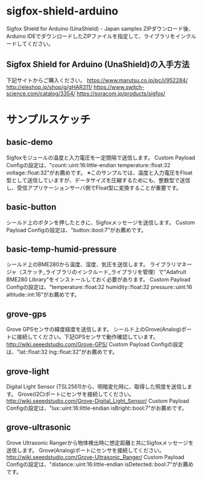 # sigfox-shield-arduino
Sigfox Shield for Arduino (UnaShield) - Japan samples
ZIPダウンロード後、Arduino IDEでダウンロードしたZIPファイルを指定して、ライブラリをインクルードしてください。

## Sigfox Shield for Arduino (UnaShield)の入手方法
下記サイトからご購入ください。
https://www.marutsu.co.jp/pc/i/952284/
http://eleshop.jp/shop/g/gHAR311/
https://www.switch-science.com/catalog/3354/
https://soracom.jp/products/sigfox/

# サンプルスケッチ

## basic-demo
Sigfoxモジュールの温度と入力電圧を一定間隔で送信します。
Custom Payload Configの設定は、"count::uint:16:little-endian temperature::float:32 voltage::float:32"がお薦めです。
※このサンプルでは、温度と入力電圧をFloat型として送信していますが、データサイズを圧縮するためにも、整数型で送信し、受信アプリケーションサーバ側でFloat型に変換することが重要です。

## basic-button
シールド上のボタンを押したときに、Sigfoxメッセージを送信します。
Custom Payload Configの設定は、"button::bool:7"がお薦めです。

## basic-temp-humid-pressure
シールド上のBME280から温度、湿度、気圧を送信します。
ライブラリマネージャ（スケッチ_ライブラリのインクルード_ライブラリを管理）で"Adafruit BME280 Library"をインストールしておく必要があります。
Custom Payload Configの設定は、"temperature::float:32 humidity::float:32 pressure::uint:16 altitude::int:16"がお薦めです。

## grove-gps
Grove GPSセンサの緯度経度を送信します。
シールド上のGrove(Analog)ポートに接続してください。下記GPSセンサで動作確認しています。
http://wiki.seeedstudio.com/Grove-GPS/
Custom Payload Configの設定は、"lat::float:32 lng::float:32"がお薦めです。

## grove-light
Digital Light Sensor (TSL2561)から、明暗変化時に、取得した照度を送信します。
Grove(I2C)ポートにセンサを接続してください。
http://wiki.seeedstudio.com/Grove-Digital_Light_Sensor/
Custom Payload Configの設定は、"lux::uint:16:little-endian isBright::bool:7"がお薦めです。

## grove-ultrasonic
Grove Ultrasonic Rangerから物体検出時に想定距離と共にSigfoxメッセージを送信します。
Grove(Analog)ポートにセンサを接続してください。
http://wiki.seeedstudio.com/Grove-Ultrasonic_Ranger/
Custom Payload Configの設定は、"distance::uint:16:little-endian isDetected::bool:7"がお薦めです。

